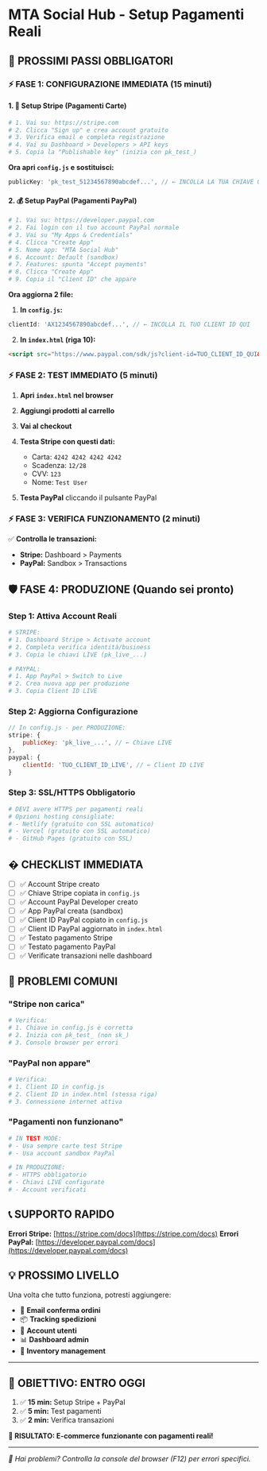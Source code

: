 # MTA Social Hub - Setup Pagamenti Reali

## 🚀 PROSSIMI PASSI OBBLIGATORI

### ⚡ FASE 1: CONFIGURAZIONE IMMEDIATA (15 minuti)

#### 1. 🔧 Setup Stripe (Pagamenti Carte)
```bash
# 1. Vai su: https://stripe.com
# 2. Clicca "Sign up" e crea account gratuito
# 3. Verifica email e completa registrazione
# 4. Vai su Dashboard > Developers > API keys
# 5. Copia la "Publishable key" (inizia con pk_test_)
```

**Ora apri `config.js` e sostituisci:**
```javascript
publicKey: 'pk_test_51234567890abcdef...', // ← INCOLLA LA TUA CHIAVE QUI
```

#### 2. 💰 Setup PayPal (Pagamenti PayPal)
```bash
# 1. Vai su: https://developer.paypal.com
# 2. Fai login con il tuo account PayPal normale
# 3. Vai su "My Apps & Credentials"
# 4. Clicca "Create App"
# 5. Nome app: "MTA Social Hub"
# 6. Account: Default (sandbox)
# 7. Features: spunta "Accept payments"
# 8. Clicca "Create App"
# 9. Copia il "Client ID" che appare
```

**Ora aggiorna 2 file:**

1. **In `config.js`:**
```javascript
clientId: 'AX1234567890abcdef...', // ← INCOLLA IL TUO CLIENT ID QUI
```

2. **In `index.html` (riga 10):**
```html
<script src="https://www.paypal.com/sdk/js?client-id=TUO_CLIENT_ID_QUI&currency=EUR"></script>
```

### ⚡ FASE 2: TEST IMMEDIATO (5 minuti)

1. **Apri `index.html` nel browser**
2. **Aggiungi prodotti al carrello**
3. **Vai al checkout**
4. **Testa Stripe con questi dati:**
   - Carta: `4242 4242 4242 4242`
   - Scadenza: `12/28`
   - CVV: `123`
   - Nome: `Test User`

5. **Testa PayPal** cliccando il pulsante PayPal

### ⚡ FASE 3: VERIFICA FUNZIONAMENTO (2 minuti)

✅ **Controlla le transazioni:**
- **Stripe:** Dashboard > Payments
- **PayPal:** Sandbox > Transactions

## 🛡️ FASE 4: PRODUZIONE (Quando sei pronto)

### Step 1: Attiva Account Reali
```bash
# STRIPE:
# 1. Dashboard Stripe > Activate account
# 2. Completa verifica identità/business
# 3. Copia le chiavi LIVE (pk_live_...)

# PAYPAL:
# 1. App PayPal > Switch to Live
# 2. Crea nuova app per produzione
# 3. Copia Client ID LIVE
```

### Step 2: Aggiorna Configurazione
```javascript
// In config.js - per PRODUZIONE:
stripe: {
    publicKey: 'pk_live_...', // ← Chiave LIVE
},
paypal: {
    clientId: 'TUO_CLIENT_ID_LIVE', // ← Client ID LIVE
}
```

### Step 3: SSL/HTTPS Obbligatorio
```bash
# DEVI avere HTTPS per pagamenti reali
# Opzioni hosting consigliate:
# - Netlify (gratuito con SSL automatico)
# - Vercel (gratuito con SSL automatico)  
# - GitHub Pages (gratuito con SSL)
```

## � CHECKLIST IMMEDIATA

- [ ] ✅ Account Stripe creato
- [ ] ✅ Chiave Stripe copiata in `config.js`
- [ ] ✅ Account PayPal Developer creato
- [ ] ✅ App PayPal creata (sandbox)
- [ ] ✅ Client ID PayPal copiato in `config.js`
- [ ] ✅ Client ID PayPal aggiornato in `index.html`
- [ ] ✅ Testato pagamento Stripe
- [ ] ✅ Testato pagamento PayPal
- [ ] ✅ Verificate transazioni nelle dashboard

## 🚨 PROBLEMI COMUNI

### "Stripe non carica"
```bash
# Verifica:
# 1. Chiave in config.js è corretta
# 2. Inizia con pk_test_ (non sk_)
# 3. Console browser per errori
```

### "PayPal non appare"
```bash
# Verifica:
# 1. Client ID in config.js
# 2. Client ID in index.html (stessa riga)
# 3. Connessione internet attiva
```

### "Pagamenti non funzionano"
```bash
# IN TEST MODE:
# - Usa sempre carte test Stripe
# - Usa account sandbox PayPal

# IN PRODUZIONE:
# - HTTPS obbligatorio
# - Chiavi LIVE configurate
# - Account verificati
```

## 📞 SUPPORTO RAPIDO

**Errori Stripe:** [https://stripe.com/docs](https://stripe.com/docs)
**Errori PayPal:** [https://developer.paypal.com/docs](https://developer.paypal.com/docs)

## 💡 PROSSIMO LIVELLO

Una volta che tutto funziona, potresti aggiungere:
- 📧 **Email conferma ordini**
- 📦 **Tracking spedizioni** 
- 👤 **Account utenti**
- 📊 **Dashboard admin**
- 🛒 **Inventory management**

---

## 🎯 OBIETTIVO: ENTRO OGGI

1. ✅ **15 min:** Setup Stripe + PayPal
2. ✅ **5 min:** Test pagamenti
3. ✅ **2 min:** Verifica transazioni

**🎉 RISULTATO: E-commerce funzionante con pagamenti reali!**

---

*💬 Hai problemi? Controlla la console del browser (F12) per errori specifici.*
